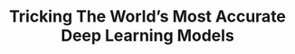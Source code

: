 ---
title: Tricking The World’s Most Accurate Deep Learning Models
tags: [Adversarial Attacks, Computer Vision]
style: fill
color: success
description: An insight into the vulnerability of using deep learning
external_url: https://medium.com/the-research-nest/tricking-the-worlds-most-accurate-deep-learning-models-5a4e03d31867
---